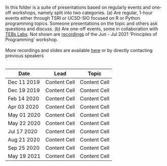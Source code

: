 In this folder is a suite of presentations based on regularly events and one-off workshops, namely split into two categories. (a) Are regular, 1-hour events either through TSRI or UCSD-SIO focused on R or Python programming topics. Someone presentations on the topic and others ask questions and discuss. (b) Are one-off events, some in collaboration with [TEBs Labs](https://github.com/Tebs-Lab). Not shown are [recordings](https://drive.google.com/drive/folders/1xmmLb6MYt6lt02t_fInbxScUddCitqLJ?usp=sharing) of the Jun - Jul 2021 'Principles of Programming' workshop.
<br><br>
More recordings and slides are available [here](https://drive.google.com/drive/folders/1NI-2vk0pkR3h5CtN1D5vsbFRkJnV-TSo?usp=sharing) or by directly contacting previous speakers 
<br><br>

| Date | Lead | Topic |
| ---- | ---- | ----- |
| Dec 11 2019 | Content Cell  | Content Cell  |
| Dec 19 2019 | Content Cell  | Content Cell  |
| Feb 14 2020 | Content Cell  | Content Cell  |
| Apr 03 2020 | Content Cell  | Content Cell  |
| May 01 2020 | Content Cell  | Content Cell  |
| May 22 2020 | Content Cell  | Content Cell  |
| Jul 17 2020 | Content Cell  | Content Cell  |
| Aug 21 2020 | Content Cell  | Content Cell  |
| Sep 25 2020 | Content Cell  | Content Cell  |
| May 19 2021 | Content Cell  | Content Cell  |
